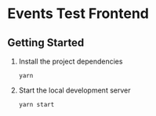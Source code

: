 # Events Test Frontend

## Getting Started

1.  Install the project dependencies

        yarn

2.  Start the local development server

        yarn start
